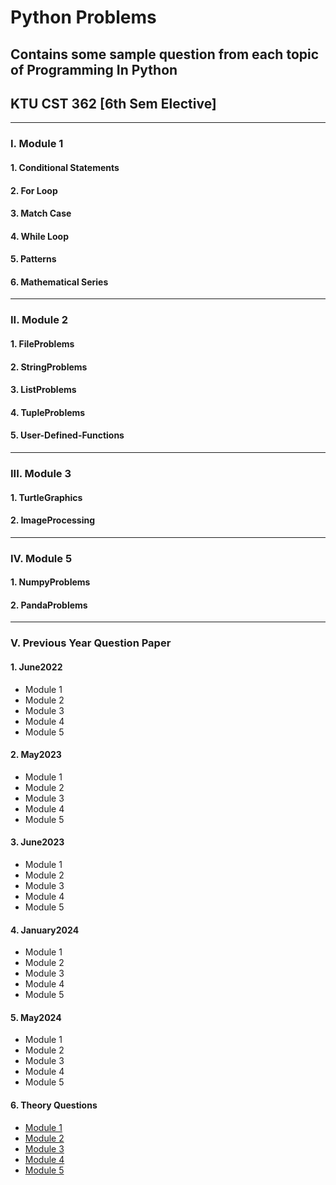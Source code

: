 # Python Problems
## Contains some sample question from each topic of Programming In Python 
## KTU CST 362 [6th Sem Elective]
***
### I. Module 1
  #### 1. Conditional Statements 
  #### 2. For Loop
  #### 3. Match Case
  #### 4. While Loop
  #### 5. Patterns
  #### 6. Mathematical Series
___
### II. Module 2
  #### 1. FileProblems
  #### 2. StringProblems
  #### 3. ListProblems
  #### 4. TupleProblems
  #### 5. User-Defined-Functions
___
### III. Module 3
  #### 1. TurtleGraphics
  #### 2. ImageProcessing
___
### IV. Module 5
  #### 1. NumpyProblems
  #### 2. PandaProblems
___
### V. Previous Year Question Paper
  #### 1. June2022
  * Module 1
  * Module 2
  * Module 3
  * Module 4
  * Module 5
  #### 2. May2023
  * Module 1
  * Module 2
  * Module 3
  * Module 4
  * Module 5
  #### 3. June2023
  * Module 1
  * Module 2
  * Module 3
  * Module 4
  * Module 5
  #### 4. January2024
  * Module 1
  * Module 2
  * Module 3
  * Module 4
  * Module 5
  #### 5. May2024
  * Module 1
  * Module 2
  * Module 3
  * Module 4
  * Module 5
  #### 6. Theory Questions
  * [Module 1]()
  * [Module 2]()
  * [Module 3]()
  * [Module 4]()
  * [Module 5]()

